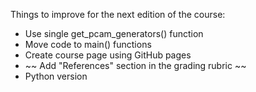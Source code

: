 Things to improve for the next edition of the course:

* Use single get_pcam_generators() function
* Move code to main() functions
* Create course page using GitHub pages
* ~~ Add "References" section in the grading rubric ~~
* Python version
